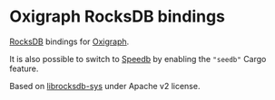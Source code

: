 Oxigraph RocksDB bindings
=========================

[RocksDB](http://rocksdb.org/) bindings for [Oxigraph](https://oxigraph.org).

It is also possible to switch to [Speedb](https://www.speedb.dev/) by enabling the `"seedb"` Cargo feature.

Based on [librocksdb-sys](https://crates.io/crates/librocksdb-sys) under Apache v2 license.
